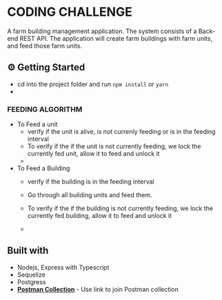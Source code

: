 # CODING CHALLENGE

A farm building management application. The system consists of a Back-end REST API.
The application will create farm buildings with farm units, and feed those farm units.


## ⚙️ Getting Started
 - cd into the project folder and run `npm install` or `yarn`
 - 
### FEEDING ALGORITHM
 - To Feed a unit
     - verify if the unit is alive, is not currenly feeding or is in the feeding interval
     - To verify if the if the unit is not currently feeding, we lock the currently fed unit, allow it to feed and unlock it
     - 
 - To Feed a Building
     - verify if the building is in the feeding interval
     - Go through all building units and feed them.
     - To verify if the if the building is not currently feeding, we lock the currently fed building, allow it to feed and unlock it


     - 

## Built with

- Nodejs, Express with Typescript
- Sequelize
- Postgress
- **[Postman Collection](https://go.postman.co/workspace/My-Workspace~89e3bd0a-f9ea-4223-82fd-f1a8cced51d3/collection/3882376-02681d2f-6ce1-4d52-b961-f03660ddefc3?action=share&creator=3882376)** - Use link to join Postman collection